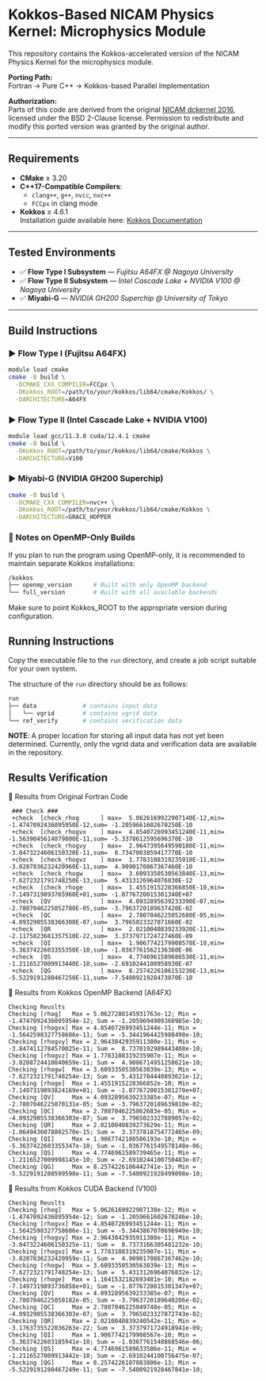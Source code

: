 # Kokkos-Based NICAM Physics Kernel: Microphysics Module

This repository contains the Kokkos-accelerated version of the NICAM Physics Kernel for the microphysics module.

**Porting Path:**  
Fortran → Pure C++ → Kokkos-based Parallel Implementation

**Authorization:**  
Parts of this code are derived from the original [NICAM dckernel 2016](https://github.com/hisashiyashiro/nicam_dckernel_2016), licensed under the BSD 2-Clause license. Permission to redistribute and modify this ported version was granted by the original author.

---

## Requirements

- **CMake** ≥ 3.20  
- **C++17-Compatible Compilers**:  
  - `clang++`, `g++`, `nvcc`, `nvc++`
  - `FCCpx` in clang mode
- **Kokkos** ≥ 4.6.1  
  Installation guide available here: [Kokkos Documentation](https://kokkos.org/kokkos-core-wiki/get-started.html)

---

## Tested Environments

- ✅ **Flow Type I Subsystem** — *Fujitsu A64FX @ Nagoya University*  
- ✅ **Flow Type II Subsystem** — *Intel Cascade Lake + NVIDIA V100 @ Nagoya University*  
- ✅ **Miyabi-G** — *NVIDIA GH200 Superchip @ University of Tokyo*

---

## Build Instructions

### ▶️ Flow Type I (Fujitsu A64FX)

```bash
module load cmake
cmake -B build \
  -DCMAKE_CXX_COMPILER=FCCpx \
  -DKokkos_ROOT=/path/to/your/kokkos/lib64/cmake/Kokkos/ \
  -DARCHITECTURE=A64FX
```

### ▶️ Flow Type II (Intel Cascade Lake + NVIDIA V100)
``` bash
module load gcc/11.3.0 cuda/12.4.1 cmake
cmake -B build \
  -DKokkos_ROOT=/path/to/your/kokkos/lib64/cmake/Kokkos \
  -DARCHITECTURE=V100
```

### ▶️ Miyabi-G (NVIDIA GH200 Superchip)
``` bash
cmake -B build \
  -DCMAKE_CXX_COMPILER=nvc++ \
  -DKokkos_ROOT=/path/to/your/kokkos/lib64/cmake/Kokkos \
  -DARCHITECTURE=GRACE_HOPPER
```

### 🔧 Notes on OpenMP-Only Builds
If you plan to run the program using OpenMP-only, it is recommended to maintain separate Kokkos installations:
``` bash
/kokkos
├── openmp_version      # Built with only OpenMP backend
└── full_version        # Built with all available backends
```
Make sure to point Kokkos_ROOT to the appropriate version during configuration.

## Running Instructions

Copy the executable file to the `run` directory, and create a job script suitable for your own system.

The structure of the `run` directory should be as follows:

```bash
run
├── data             # contains input data
│   └── vgrid        # contains vgrid data
└── ref_verify       # contains verification data
```
**NOTE**: A proper location for storing all input data has not yet been determined. Currently, only the vgrid data and verification data are available in the repository.

## Results Verification
🔹 Results from Original Fortran Code
```
 ### Check ###
 +check  [check_rhog      ] max=  5.0626169922907140E-12,min= -1.4747092436095950E-12,sum= -1.2059661602670250E-10
 +check  [check_rhogvx    ] max=  4.8540726993451240E-11,min= -1.5639045614079800E-11,sum= -5.3378612595696370E-10
 +check  [check_rhogvy    ] max=  2.9647395649590180E-11,min= -3.8473224606150320E-11,sum=  8.7347003859417770E-10
 +check  [check_rhogvz    ] max=  1.7783108319235910E-11,min= -3.0207836232420960E-11,sum=  4.9090170867367460E-10
 +check  [check_rhogw     ] max=  3.6093350530563840E-13,min= -7.6272321791748250E-13,sum=  5.4313126964076830E-12
 +check  [check_rhoge     ] max=  1.4551915228366850E-10,min= -7.1497319893765960E+01,sum= -1.0776720015301340E+07
 +check  [QV              ] max=  4.0932895639233390E-07,min= -2.7807046225052780E-05,sum= -3.7963720189637420E-02
 +check  [QC              ] max=  2.7807046225052680E-05,min= -4.0932905538366300E-07,sum=  3.7965023327871660E-02
 +check  [QR              ] max=  2.0210040839233920E-11,min= -2.1175823681357510E-22,sum=  3.3737971724727460E-09
 +check  [QI              ] max=  1.9067742179908570E-10,min= -5.3637422603355350E-10,sum= -1.0367761562136360E-06
 +check  [QS              ] max=  4.7746961589686530E-11,min= -1.2116527009913440E-10,sum= -2.6910244100958930E-07
 +check  [QG              ] max=  8.2574226106153230E-13,min= -5.5229191280467250E-11,sum= -7.5400921928473070E-10
```
🔹 Results from Kokkos OpenMP Backend (A64FX)
```
Checking Reuslts
Checking [rhog]   Max = 5.0627280145931763e-12; Min = -1.4747092436095954e-12; Sum = -1.2059694909360985e-10;
Checking [rhogvx] Max = 4.8540726993451244e-11; Min = -1.5642598327758606e-11; Sum = -5.3441964425988498e-10;
Checking [rhogvy] Max = 2.9643842935911380e-11; Min = -3.8474112784570025e-11; Sum =  8.7370192989443408e-10;
Checking [rhogvz] Max = 1.7783108319235907e-11; Min = -3.0208724410840659e-11; Sum =  4.9086714951258621e-10;
Checking [rhogw]  Max = 3.6093350530563839e-13; Min = -7.6272321791748254e-13; Sum =  5.4312784440893621e-12;
Checking [rhoge]  Max = 1.4551915228366852e-10; Min = -7.1497319893824169e+01; Sum = -1.0776720015301270e+07;
Checking [QV]     Max = 4.0932895639233385e-07; Min = -2.7807046225070131e-05; Sum = -3.7963720189639810e-02;
Checking [QC]     Max = 2.7807046225862683e-05; Min = -4.0932905538366303e-07; Sum =  3.7965023327889057e-02;
Checking [QR]     Max = 2.0210040839273629e-11; Min = -1.0649436078802570e-15; Sum =  3.3737818754772465e-09;
Checking [QI]     Max = 1.9067742180586193e-10; Min = -5.3637422603355347e-10; Sum = -1.0367761549578148e-06;
Checking [QS]     Max = 4.7746961589739465e-11; Min = -1.2116527009998145e-10; Sum = -2.6910244100750483e-07;
Checking [QG]     Max = 8.2574226106442741e-13; Min = -5.5229191280599598e-11; Sum = -7.5400921928499098e-10;
```
🔹 Results from Kokkos CUDA Backend (V100)
```
Checking Reuslts
Checking [rhog]   Max = 5.0626169922907138e-12; Min = -1.4747092436095954e-12; Sum = -1.2059661602670246e-10;
Checking [rhogvx] Max = 4.8540726993451244e-11; Min = -1.5642598327758606e-11; Sum = -5.3443867070696949e-10;
Checking [rhogvy] Max = 2.9643842935911380e-11; Min = -3.8473224606150325e-11; Sum =  8.7373166305481232e-10;
Checking [rhogvz] Max = 1.7783108319235907e-11; Min = -3.0207836232420959e-11; Sum =  4.9090170867367462e-10;
Checking [rhogw]  Max = 3.6093350530563839e-13; Min = -7.6272321791748254e-13; Sum =  5.4313126964076832e-12;
Checking [rhoge]  Max = 1.1641532182693481e-10; Min = -7.1497319893736858e+01; Sum = -1.0776720015301347e+07;
Checking [QV]     Max = 4.0932895639233385e-07; Min = -2.7807046225050182e-05; Sum = -3.7963720189640206e-02;
Checking [QC]     Max = 2.7807046225049748e-05; Min = -4.0932905538366303e-07; Sum =  3.7965023327872743e-02;
Checking [QR]     Max = 2.0210040839240542e-11; Min = -3.1763735522036263e-22; Sum =  3.3737971724918941e-09;
Checking [QI]     Max = 1.9067742179908567e-10; Min = -5.3637422603185941e-10; Sum = -1.0367761548868546e-06;
Checking [QS]     Max = 4.7746961589633586e-11; Min = -1.2116527009913442e-10; Sum = -2.6910244100756475e-07;
Checking [QG]     Max = 8.2574226107083806e-13; Min = -5.5229191280467249e-11; Sum = -7.5400921928467841e-10;
```